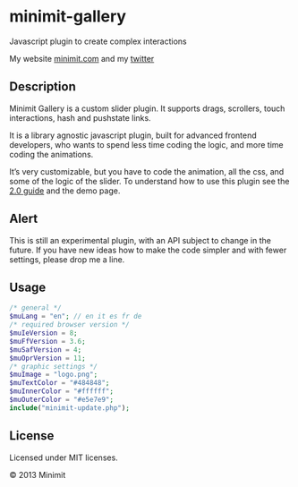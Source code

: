 minimit-gallery
===============

Javascript plugin to create complex interactions

My website [minimit.com](http://www.minimit.com) and my [twitter](http://twitter.com/beaver82minimit)

Description
-------
Minimit Gallery is a custom slider plugin. It supports drags, scrollers, touch interactions, hash and
pushstate links.

It is a library agnostic javascript plugin, built for advanced frontend developers, who wants to spend less time coding the logic, and more time coding the animations.

It’s very customizable, but you have to code the animation, all the css, and some of the logic of the slider.
To understand how to use this plugin see the [2.0 guide](http://www.minimit.com/articles/code-tips/minimit-gallery-2-0-guide) and the demo page.

Alert
-------
This is still an experimental plugin, with an API subject to change in the future. If you have new ideas how to make the code simpler and with fewer settings, please drop me a line.

Usage
-------

``` php
/* general */
$muLang = "en"; // en it es fr de
/* required browser version */
$muIeVersion = 8;
$muFfVersion = 3.6;
$muSafVersion = 4;
$muOprVersion = 11;
/* graphic settings */
$muImage = "logo.png";
$muTextColor = "#484848";
$muInnerColor = "#ffffff";
$muOuterColor = "#e5e7e9";
include("minimit-update.php");
```

License
-------
Licensed under MIT licenses.

© 2013 Minimit
